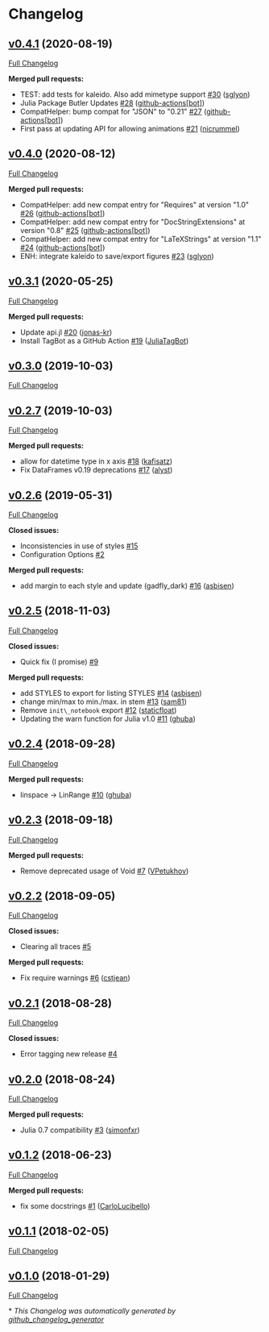 # Changelog

## [v0.4.1](https://github.com/sglyon/PlotlyBase.jl/tree/v0.4.1) (2020-08-19)

[Full Changelog](https://github.com/sglyon/PlotlyBase.jl/compare/v0.4.0...v0.4.1)

**Merged pull requests:**

- TEST: add tests for kaleido. Also add mimetype support [\#30](https://github.com/sglyon/PlotlyBase.jl/pull/30) ([sglyon](https://github.com/sglyon))
- Julia Package Butler Updates [\#28](https://github.com/sglyon/PlotlyBase.jl/pull/28) ([github-actions[bot]](https://github.com/apps/github-actions))
- CompatHelper: bump compat for "JSON" to "0.21" [\#27](https://github.com/sglyon/PlotlyBase.jl/pull/27) ([github-actions[bot]](https://github.com/apps/github-actions))
- First pass at updating API for allowing animations [\#21](https://github.com/sglyon/PlotlyBase.jl/pull/21) ([nicrummel](https://github.com/nicrummel))

## [v0.4.0](https://github.com/sglyon/PlotlyBase.jl/tree/v0.4.0) (2020-08-12)

[Full Changelog](https://github.com/sglyon/PlotlyBase.jl/compare/v0.3.1...v0.4.0)

**Merged pull requests:**

- CompatHelper: add new compat entry for "Requires" at version "1.0" [\#26](https://github.com/sglyon/PlotlyBase.jl/pull/26) ([github-actions[bot]](https://github.com/apps/github-actions))
- CompatHelper: add new compat entry for "DocStringExtensions" at version "0.8" [\#25](https://github.com/sglyon/PlotlyBase.jl/pull/25) ([github-actions[bot]](https://github.com/apps/github-actions))
- CompatHelper: add new compat entry for "LaTeXStrings" at version "1.1" [\#24](https://github.com/sglyon/PlotlyBase.jl/pull/24) ([github-actions[bot]](https://github.com/apps/github-actions))
- ENH: integrate kaleido to save/export figures [\#23](https://github.com/sglyon/PlotlyBase.jl/pull/23) ([sglyon](https://github.com/sglyon))

## [v0.3.1](https://github.com/sglyon/PlotlyBase.jl/tree/v0.3.1) (2020-05-25)

[Full Changelog](https://github.com/sglyon/PlotlyBase.jl/compare/v0.3.0...v0.3.1)

**Merged pull requests:**

- Update api.jl [\#20](https://github.com/sglyon/PlotlyBase.jl/pull/20) ([jonas-kr](https://github.com/jonas-kr))
- Install TagBot as a GitHub Action [\#19](https://github.com/sglyon/PlotlyBase.jl/pull/19) ([JuliaTagBot](https://github.com/JuliaTagBot))

## [v0.3.0](https://github.com/sglyon/PlotlyBase.jl/tree/v0.3.0) (2019-10-03)

[Full Changelog](https://github.com/sglyon/PlotlyBase.jl/compare/v0.2.7...v0.3.0)

## [v0.2.7](https://github.com/sglyon/PlotlyBase.jl/tree/v0.2.7) (2019-10-03)

[Full Changelog](https://github.com/sglyon/PlotlyBase.jl/compare/v0.2.6...v0.2.7)

**Merged pull requests:**

- allow for datetime type in x axis [\#18](https://github.com/sglyon/PlotlyBase.jl/pull/18) ([kafisatz](https://github.com/kafisatz))
- Fix DataFrames v0.19 deprecations [\#17](https://github.com/sglyon/PlotlyBase.jl/pull/17) ([alyst](https://github.com/alyst))

## [v0.2.6](https://github.com/sglyon/PlotlyBase.jl/tree/v0.2.6) (2019-05-31)

[Full Changelog](https://github.com/sglyon/PlotlyBase.jl/compare/v0.2.5...v0.2.6)

**Closed issues:**

- Inconsistencies in use of styles [\#15](https://github.com/sglyon/PlotlyBase.jl/issues/15)
- Configuration Options [\#2](https://github.com/sglyon/PlotlyBase.jl/issues/2)

**Merged pull requests:**

- add margin to each style and update \(gadfly\_dark\) [\#16](https://github.com/sglyon/PlotlyBase.jl/pull/16) ([asbisen](https://github.com/asbisen))

## [v0.2.5](https://github.com/sglyon/PlotlyBase.jl/tree/v0.2.5) (2018-11-03)

[Full Changelog](https://github.com/sglyon/PlotlyBase.jl/compare/v0.2.4...v0.2.5)

**Closed issues:**

- Quick fix \(I promise\) [\#9](https://github.com/sglyon/PlotlyBase.jl/issues/9)

**Merged pull requests:**

- add STYLES to export for listing STYLES [\#14](https://github.com/sglyon/PlotlyBase.jl/pull/14) ([asbisen](https://github.com/asbisen))
- change min/max to min./max. in stem [\#13](https://github.com/sglyon/PlotlyBase.jl/pull/13) ([sam81](https://github.com/sam81))
- Remove `init\_notebook` export [\#12](https://github.com/sglyon/PlotlyBase.jl/pull/12) ([staticfloat](https://github.com/staticfloat))
- Updating the warn function for Julia v1.0 [\#11](https://github.com/sglyon/PlotlyBase.jl/pull/11) ([ghuba](https://github.com/ghuba))

## [v0.2.4](https://github.com/sglyon/PlotlyBase.jl/tree/v0.2.4) (2018-09-28)

[Full Changelog](https://github.com/sglyon/PlotlyBase.jl/compare/v0.2.3...v0.2.4)

**Merged pull requests:**

- linspace -\> LinRange [\#10](https://github.com/sglyon/PlotlyBase.jl/pull/10) ([ghuba](https://github.com/ghuba))

## [v0.2.3](https://github.com/sglyon/PlotlyBase.jl/tree/v0.2.3) (2018-09-18)

[Full Changelog](https://github.com/sglyon/PlotlyBase.jl/compare/v0.2.2...v0.2.3)

**Merged pull requests:**

- Remove deprecated usage of Void [\#7](https://github.com/sglyon/PlotlyBase.jl/pull/7) ([VPetukhov](https://github.com/VPetukhov))

## [v0.2.2](https://github.com/sglyon/PlotlyBase.jl/tree/v0.2.2) (2018-09-05)

[Full Changelog](https://github.com/sglyon/PlotlyBase.jl/compare/v0.2.1...v0.2.2)

**Closed issues:**

- Clearing all traces [\#5](https://github.com/sglyon/PlotlyBase.jl/issues/5)

**Merged pull requests:**

- Fix require warnings [\#6](https://github.com/sglyon/PlotlyBase.jl/pull/6) ([cstjean](https://github.com/cstjean))

## [v0.2.1](https://github.com/sglyon/PlotlyBase.jl/tree/v0.2.1) (2018-08-28)

[Full Changelog](https://github.com/sglyon/PlotlyBase.jl/compare/v0.2.0...v0.2.1)

**Closed issues:**

- Error tagging new release [\#4](https://github.com/sglyon/PlotlyBase.jl/issues/4)

## [v0.2.0](https://github.com/sglyon/PlotlyBase.jl/tree/v0.2.0) (2018-08-24)

[Full Changelog](https://github.com/sglyon/PlotlyBase.jl/compare/v0.1.2...v0.2.0)

**Merged pull requests:**

- Julia 0.7 compatibility [\#3](https://github.com/sglyon/PlotlyBase.jl/pull/3) ([simonfxr](https://github.com/simonfxr))

## [v0.1.2](https://github.com/sglyon/PlotlyBase.jl/tree/v0.1.2) (2018-06-23)

[Full Changelog](https://github.com/sglyon/PlotlyBase.jl/compare/v0.1.1...v0.1.2)

**Merged pull requests:**

- fix some docstrings [\#1](https://github.com/sglyon/PlotlyBase.jl/pull/1) ([CarloLucibello](https://github.com/CarloLucibello))

## [v0.1.1](https://github.com/sglyon/PlotlyBase.jl/tree/v0.1.1) (2018-02-05)

[Full Changelog](https://github.com/sglyon/PlotlyBase.jl/compare/v0.1.0...v0.1.1)

## [v0.1.0](https://github.com/sglyon/PlotlyBase.jl/tree/v0.1.0) (2018-01-29)

[Full Changelog](https://github.com/sglyon/PlotlyBase.jl/compare/aaa86b892a9789c2b8d3f492860156d99e84c5a0...v0.1.0)



\* *This Changelog was automatically generated by [github_changelog_generator](https://github.com/github-changelog-generator/github-changelog-generator)*

